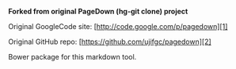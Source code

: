 
**Forked from original PageDown (hg-git clone) project**

Original GoogleCode site: [http://code.google.com/p/pagedown][1]

Original GitHub repo: [https://github.com/ujifgc/pagedown][2]

Bower package for this markdown tool.

[1]: http://code.google.com/p/pagedown
[2]: https://github.com/ujifgc/pagedown 
